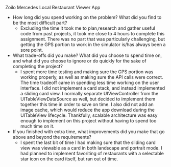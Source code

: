 Zoilo Mercedes
Local Restaurant Viewer App


- How long did you spend working on the problem? What did you find to be the most
difficult part? 
	- Excluding the time it took me to plan,research and gather useful code from past projects, it took me close to 4 hours to complete this assignment. There was no part that was particularly challenging, but getting the GPS portion to work in the simulator is/has always been a sore point. 
- What trade-offs did you make? What did you choose to spend time on, and what did you
choose to ignore or do quickly for the sake of completing the project? 
	- I spent more time testing and making sure the GPS portion was working properly, as well as making sure the API calls were correct. The time tradeoff came in spending less time working on the user interface. I did not implement a card stack, and instead implemented a sliding card view. I normally separate UIViewController from the UITableViewDataSource as well, but decided to implement them together this time in order to save on time. I also did not add an image cache, which would reduce the app download during the UITableView lifecycle. Thankfully, scalable architecture was easy enough to implement on this project without having to spend too much time on it.
- If you finished with extra time, what improvements did you make that go above and
beyond the requirements?
	- I spent the last bit of time I had making sure that the sliding card view was viewable as a card in both landscape and portrait mode. I had planned to implement favoriting of restaurants with a selectable star icon on the card itself, but ran out of time.